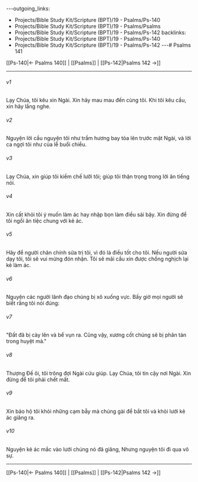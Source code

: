 ---outgoing_links:
  - Projects/Bible Study Kit/Scripture (BPT)/19 - Psalms/Ps-140
  - Projects/Bible Study Kit/Scripture (BPT)/19 - Psalms/Psalms
  - Projects/Bible Study Kit/Scripture (BPT)/19 - Psalms/Ps-142
backlinks:
  - Projects/Bible Study Kit/Scripture (BPT)/19 - Psalms/Ps-140
  - Projects/Bible Study Kit/Scripture (BPT)/19 - Psalms/Ps-142
---# Psalms 141

[[Ps-140|← Psalms 140]] | [[Psalms]] | [[Ps-142|Psalms 142 →]]
***



###### v1 
Lạy Chúa, tôi kêu xin Ngài. Xin hãy mau mau đến cùng tôi. Khi tôi kêu cầu, xin hãy lắng nghe. 

###### v2 
Nguyện lời cầu nguyện tôi như trầm hương bay tỏa lên trước mặt Ngài, và lời ca ngợi tôi như của lễ buổi chiều. 

###### v3 
Lạy Chúa, xin giúp tôi kiềm chế lưỡi tôi; giúp tôi thận trọng trong lời ăn tiếng nói. 

###### v4 
Xin cất khỏi tôi ý muốn làm ác hay nhập bọn làm điều sái bậy. Xin đừng để tôi ngồi ăn tiệc chung với kẻ ác. 

###### v5 
Hãy để người chân chính sửa trị tôi, vì đó là điều tốt cho tôi. Nếu người sửa dạy tôi, tôi sẽ vui mừng đón nhận. Tôi sẽ mãi cầu xin được chống nghịch lại kẻ làm ác. 

###### v6 
Nguyện các người lãnh đạo chúng bị xô xuống vực. Bấy giờ mọi người sẽ biết rằng tôi nói đúng: 

###### v7 
"Đất đã bị cày lên và bể vụn ra. Cũng vậy, xương cốt chúng sẽ bị phân tán trong huyệt mả." 

###### v8 
Thượng Đế ôi, tôi trông đợi Ngài cứu giúp. Lạy Chúa, tôi tin cậy nơi Ngài. Xin đừng để tôi phải chết mất. 

###### v9 
Xin bảo hộ tôi khỏi những cạm bẫy mà chúng gài để bắt tôi và khỏi lưới kẻ ác giăng ra. 

###### v10 
Nguyện kẻ ác mắc vào lưới chúng nó đã giăng, Nhưng nguyện tôi đi qua vô sự.

***
[[Ps-140|← Psalms 140]] | [[Psalms]] | [[Ps-142|Psalms 142 →]]
